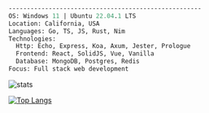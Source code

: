 ```fs
-----------------------------------------------------
OS: Windows 11 | Ubuntu 22.04.1 LTS
Location: California, USA
Languages: Go, TS, JS, Rust, Nim
Technologies:
  Http: Echo, Express, Koa, Axum, Jester, Prologue
  Frontend: React, SolidJS, Vue, Vanilla
  Database: MongoDB, Postgres, Redis
Focus: Full stack web development
```
![stats](https://github-readme-stats.vercel.app/api?username=ericarthurc&show_icons=true&theme=transparent)

[![Top Langs](https://github-readme-stats.vercel.app/api/top-langs/?username=ericarthurc&hide=css,scss,html,jinja&theme=transparent)](https://github.com/anuraghazra/github-readme-stats)
